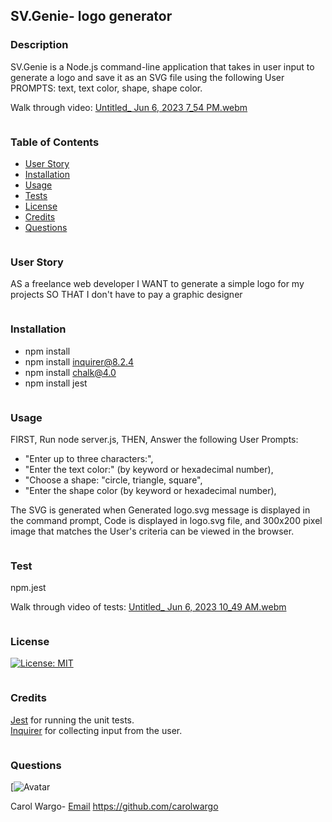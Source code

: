 ## SV.Genie- logo generator 
### Description
SV.Genie is a Node.js command-line application that takes in user input to generate a logo and save it as an SVG file using the following User PROMPTS: text, text color, shape, shape color.

Walk through video:
[Untitled_ Jun 6, 2023 7_54 PM.webm](https://github.com/carolwargo/SV-Genie/assets/84477950/2f1526f8-e92b-4211-9efb-d7c87e234701)

```
```
###  Table of Contents
* [User Story](#user-story)
* [Installation](#installation)
* [Usage](#usage)
* [Tests](#tests)
* [License](#license)
* [Credits](#credits)
* [Questions](#questions)
 
```
```
### User Story
AS a freelance web developer
I WANT to generate a simple logo for my projects
SO THAT I don't have to pay a graphic designer

```
```
### Installation
* npm install
* npm install inquirer@8.2.4
* npm install chalk@4.0 
* npm install jest

```
```
### Usage
FIRST, Run node server.js,
THEN, Answer the following User Prompts: 

*  "Enter up to three characters:", 
*  "Enter the text color:" (by keyword or hexadecimal number), 
*  "Choose a shape: "circle, triangle, square",  
*  "Enter the shape color (by keyword or hexadecimal number), 

The SVG is generated when Generated logo.svg message is displayed in the command prompt, Code is displayed in logo.svg file, and 300x200 pixel image that matches the User's criteria can be viewed in the browser. 

```
```
### Test
npm.jest

Walk through video of tests:
[Untitled_ Jun 6, 2023 10_49 AM.webm](https://github.com/carolwargo/SV-Genie/assets/84477950/9fff1c28-0f15-4503-a24d-541f1cd5aeb9)

```
```
### License
[![License: MIT](https://img.shields.io/badge/License-MIT-yellow.svg)](https://opensource.org/licenses/MIT)

```
```
### Credits
 [Jest](https://www.npmjs.com/package/jest) for running the unit tests.  
 [Inquirer](https://www.npmjs.com/package/inquirer/v/8.2.4) for collecting input from the user. 
 
```
```
### Questions
[![Avatar](https://avatars.githubusercontent.com/u/84477950?v=4)

Carol Wargo-
[Email](mailto:carolwargo@gmail.com)
https://github.com/carolwargo
